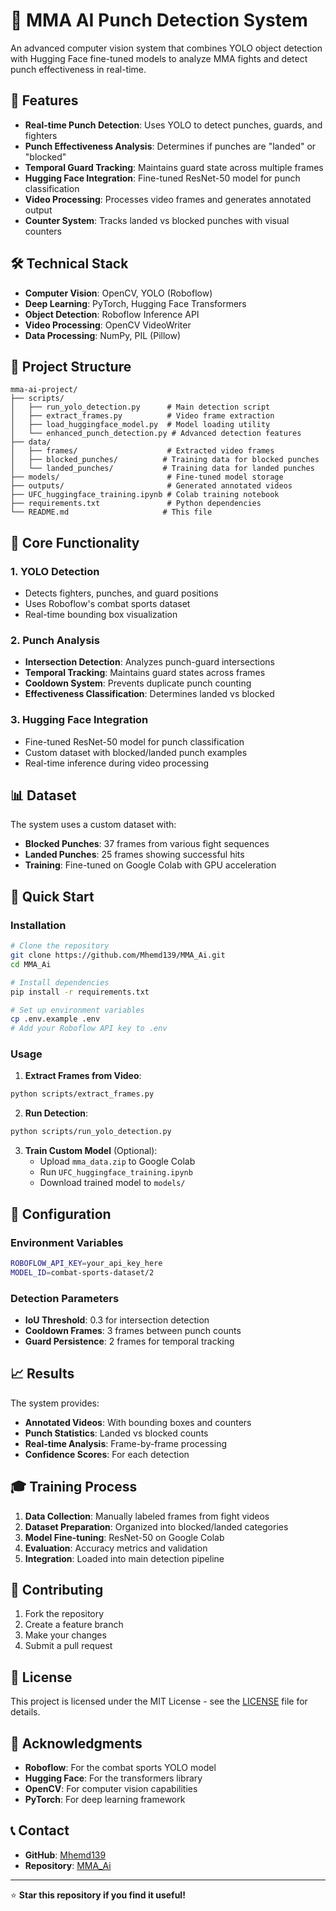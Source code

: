 # 🥊 MMA AI Punch Detection System

An advanced computer vision system that combines YOLO object detection with Hugging Face fine-tuned models to analyze MMA fights and detect punch effectiveness in real-time.

## 🚀 Features

- **Real-time Punch Detection**: Uses YOLO to detect punches, guards, and fighters
- **Punch Effectiveness Analysis**: Determines if punches are "landed" or "blocked"
- **Temporal Guard Tracking**: Maintains guard state across multiple frames
- **Hugging Face Integration**: Fine-tuned ResNet-50 model for punch classification
- **Video Processing**: Processes video frames and generates annotated output
- **Counter System**: Tracks landed vs blocked punches with visual counters

## 🛠️ Technical Stack

- **Computer Vision**: OpenCV, YOLO (Roboflow)
- **Deep Learning**: PyTorch, Hugging Face Transformers
- **Object Detection**: Roboflow Inference API
- **Video Processing**: OpenCV VideoWriter
- **Data Processing**: NumPy, PIL (Pillow)

## 📁 Project Structure

```
mma-ai-project/
├── scripts/
│   ├── run_yolo_detection.py      # Main detection script
│   ├── extract_frames.py          # Video frame extraction
│   ├── load_huggingface_model.py  # Model loading utility
│   └── enhanced_punch_detection.py # Advanced detection features
├── data/
│   ├── frames/                    # Extracted video frames
│   ├── blocked_punches/          # Training data for blocked punches
│   └── landed_punches/           # Training data for landed punches
├── models/                        # Fine-tuned model storage
├── outputs/                       # Generated annotated videos
├── UFC_huggingface_training.ipynb # Colab training notebook
├── requirements.txt               # Python dependencies
└── README.md                     # This file
```

## 🎯 Core Functionality

### 1. YOLO Detection
- Detects fighters, punches, and guard positions
- Uses Roboflow's combat sports dataset
- Real-time bounding box visualization

### 2. Punch Analysis
- **Intersection Detection**: Analyzes punch-guard intersections
- **Temporal Tracking**: Maintains guard states across frames
- **Cooldown System**: Prevents duplicate punch counting
- **Effectiveness Classification**: Determines landed vs blocked

### 3. Hugging Face Integration
- Fine-tuned ResNet-50 model for punch classification
- Custom dataset with blocked/landed punch examples
- Real-time inference during video processing

## 📊 Dataset

The system uses a custom dataset with:
- **Blocked Punches**: 37 frames from various fight sequences
- **Landed Punches**: 25 frames showing successful hits
- **Training**: Fine-tuned on Google Colab with GPU acceleration

## 🚀 Quick Start

### Installation

```bash
# Clone the repository
git clone https://github.com/Mhemd139/MMA_Ai.git
cd MMA_Ai

# Install dependencies
pip install -r requirements.txt

# Set up environment variables
cp .env.example .env
# Add your Roboflow API key to .env
```

### Usage

1. **Extract Frames from Video**:
```bash
python scripts/extract_frames.py
```

2. **Run Detection**:
```bash
python scripts/run_yolo_detection.py
```

3. **Train Custom Model** (Optional):
   - Upload `mma_data.zip` to Google Colab
   - Run `UFC_huggingface_training.ipynb`
   - Download trained model to `models/`

## 🔧 Configuration

### Environment Variables
```bash
ROBOFLOW_API_KEY=your_api_key_here
MODEL_ID=combat-sports-dataset/2
```

### Detection Parameters
- **IoU Threshold**: 0.3 for intersection detection
- **Cooldown Frames**: 3 frames between punch counts
- **Guard Persistence**: 2 frames for temporal tracking

## 📈 Results

The system provides:
- **Annotated Videos**: With bounding boxes and counters
- **Punch Statistics**: Landed vs blocked counts
- **Real-time Analysis**: Frame-by-frame processing
- **Confidence Scores**: For each detection

## 🎓 Training Process

1. **Data Collection**: Manually labeled frames from fight videos
2. **Dataset Preparation**: Organized into blocked/landed categories
3. **Model Fine-tuning**: ResNet-50 on Google Colab
4. **Evaluation**: Accuracy metrics and validation
5. **Integration**: Loaded into main detection pipeline

## 🤝 Contributing

1. Fork the repository
2. Create a feature branch
3. Make your changes
4. Submit a pull request

## 📄 License

This project is licensed under the MIT License - see the [LICENSE](LICENSE) file for details.

## 🙏 Acknowledgments

- **Roboflow**: For the combat sports YOLO model
- **Hugging Face**: For the transformers library
- **OpenCV**: For computer vision capabilities
- **PyTorch**: For deep learning framework

## 📞 Contact

- **GitHub**: [Mhemd139](https://github.com/Mhemd139)
- **Repository**: [MMA_Ai](https://github.com/Mhemd139/MMA_Ai)

---

⭐ **Star this repository if you find it useful!**

